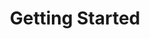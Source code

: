 ---
title: Getting Started
position: 1
parameters:
  - name:
    content:
content_markdown: |-
  Welcome to our API documentation.

  This API document is designed for those interested in developing for our platform.
  This API is still under development and is a work in progress

  ![apiEcon](images/apiEcon.png)


  You'll succeed if you do this.
  {: .success }

  Here's some useful information.
  {: .info }

  Something may not happen if you try and do this.
  {: .warning }

  Something bad will happen if you do this.
  {: .error }
left_code_blocks:
  - code_block:
    title:
    language:
right_code_blocks:
  - code_block:
    title:
    language:
---